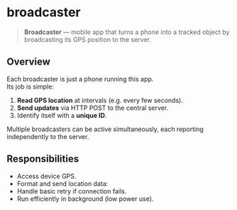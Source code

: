 # broadcaster

> **Broadcaster** — mobile app that turns a phone into a tracked object by broadcasting its GPS position to the server.

## Overview

Each broadcaster is just a phone running this app.  
Its job is simple:

1. **Read GPS location** at intervals (e.g. every few seconds).  
2. **Send updates** via HTTP POST to the central server.  
3. Identify itself with a **unique ID**.

Multiple broadcasters can be active simultaneously, each reporting independently to the server.

## Responsibilities

- Access device GPS.
- Format and send location data:
- Handle basic retry if connection fails.
- Run efficiently in background (low power use).
